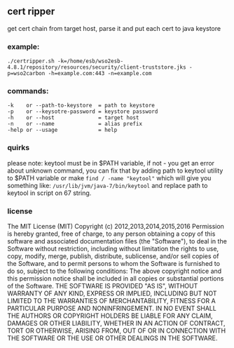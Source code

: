## cert ripper
get cert chain from target host, parse it and put each cert to java keystore

### example: 
```
./certripper.sh -k=/home/esb/wso2esb-4.8.1/repository/resources/security/client-truststore.jks -p=wso2carbon -h=example.com:443 -n=example.com
```
### commands:
    -k    or --path-to-keystore  = path to keystore 
    -p    or --keysotre-password = keystore password
    -h    or --host              = target host
    -n    or --name              = alias prefix
    -help or --usage             = help

### quirks 
please note: keytool must be in $PATH variable, if not - you get an error about unknown command, you can fix that by adding path to keytool utility to $PATH variable or make ``` find / -name "keytool" ``` which will give you something like: ``` /usr/lib/jvm/java-7/bin/keytool ``` and replace path to keytool in script on 67 string.
 
### license
The MIT License (MIT) Copyright (c) 2012,2013,2014,2015,2016 Permission is hereby granted, free of charge, to any person obtaining a copy of this software and associated documentation files (the "Software"), to deal in the Software without restriction, including without limitation the rights to use, copy, modify, merge, publish, distribute, sublicense, and/or sell copies of the Software, and to permit persons to whom the Software is furnished to do so, subject to the following conditions: The above copyright notice and this permission notice shall be included in all copies or substantial portions of the Software. THE SOFTWARE IS PROVIDED "AS IS", WITHOUT WARRANTY OF ANY KIND, EXPRESS OR IMPLIED, INCLUDING BUT NOT LIMITED TO THE WARRANTIES OF MERCHANTABILITY, FITNESS FOR A PARTICULAR PURPOSE AND NONINFRINGEMENT. IN NO EVENT SHALL THE AUTHORS OR COPYRIGHT HOLDERS BE LIABLE FOR ANY CLAIM, DAMAGES OR OTHER LIABILITY, WHETHER IN AN ACTION OF CONTRACT, TORT OR OTHERWISE, ARISING FROM, OUT OF OR IN CONNECTION WITH THE SOFTWARE OR THE USE OR OTHER DEALINGS IN THE SOFTWARE.
